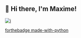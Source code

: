 ## 👋 Hi there, I'm Maxime!


[![i](https://camo.githubusercontent.com/7f611eb7fa49f2b2cf006f5164f75e1b4fafd3d967bfe0b00b717d3a10ebd44d/68747470733a2f2f696d672e736869656c64732e696f2f62616467652f527562792d4343333432443f7374796c653d666f722d7468652d6261646765266c6f676f3d72756279266c6f676f436f6c6f723d7768697465)](https://www.linkedin.com/in/maxime-lafont-trevisan-9875a019a/)


[forthebadge made-with-python](https://ForTheBadge.com/images/badges/made-with-python.svg)

